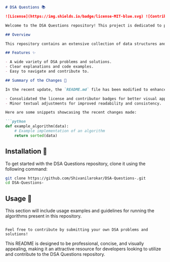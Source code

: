 ```markdown
# DSA Questions 📚

![License](https://img.shields.io/badge/license-MIT-blue.svg) ![Contributors](https://img.shields.io/badge/contributors-1-orange.svg)

Welcome to the DSA Questions repository! This project is dedicated to providing a comprehensive collection of Data Structures and Algorithms (DSA) problems and their solutions. Whether you are a beginner or an experienced developer, this repository will help you enhance your coding skills.

## Overview

This repository contains an extensive collection of data structures and algorithms designed to help you master coding interviews and improve your problem-solving skills. 

## Features ✨

- A wide variety of DSA problems and solutions.
- Clear explanations and code examples.
- Easy to navigate and contribute to.

## Summary of the Changes 🔧

In the recent update, the `README.md` file has been modified to enhance clarity and improve the overall presentation of the repository:

- Consolidated the license and contributor badges for better visual appeal.
- Minor textual adjustments for improved readability and consistency.

Here are some snippets showcasing the recent changes made:

```python
def example_algorithm(data):
    # Example implementation of an algorithm
    return sorted(data)
```

## Installation 🔧

To get started with the DSA Questions repository, clone it using the following command:

```bash
git clone https://github.com/Shivanilarokar/DSA-Questions-.git
cd DSA-Questions-
```

## Usage 🚀

This section will include usage examples and guidelines for running the algorithms present in this repository.

```

Feel free to contribute by submitting your own DSA problems and solutions!
``` 

This README is designed to be professional, concise, and visually appealing, making it an attractive resource for developers looking to utilize and contribute to the DSA Questions repository.
```
